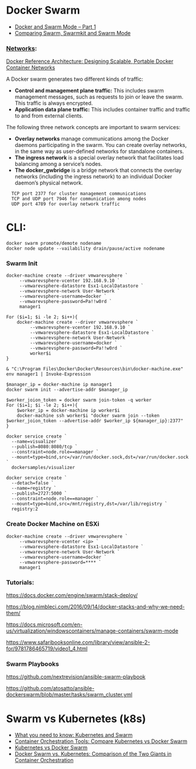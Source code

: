 # Docker Swarm

- [Docker and Swarm Mode – Part 1](https://lostechies.com/gabrielschenker/2016/09/05/docker-and-swarm-mode-part-1/)
- [Comparing Swarm, Swarmkit and Swarm Mode](https://sreeninet.wordpress.com/2016/07/14/comparing-swarm-swarmkit-and-swarm-mode/)

### [Networks](https://docs.docker.com/engine/swarm/networking/):

[Docker Reference Architecture: Designing Scalable, Portable Docker Container Networks](https://success.docker.com/article/Docker_Reference_Architecture-_Designing_Scalable,_Portable_Docker_Container_Networks)

A Docker swarm generates two different kinds of traffic:

 - **Control and management plane traffic:** This includes swarm management messages, such as requests to join or leave the swarm. This   traffic is always encrypted.
 - **Application data plane traffic:** This includes container traffic and traffic to and from external clients.
 
 The following three network concepts are important to swarm services:
 
 - **Overlay networks** manage communications among the Docker daemons participating in the swarm. You can create overlay networks, in the same way as user-defined networks for standalone containers.
 - **The ingress network** is a special overlay network that facilitates load balancing among a service’s nodes. 
 - **The docker_gwbridge** is a bridge network that connects the overlay networks (including the ingress network) to an individual Docker daemon’s physical network.

```
  TCP port 2377 for cluster management communications
  TCP and UDP port 7946 for communication among nodes
  UDP port 4789 for overlay network traffic
```

# CLI:

```
docker swarm promote/demote nodename
docker node update --vailability drain/pause/active nodename
```	

### Swarm Init

```
docker-machine create --driver vmwarevsphere `
     --vmwarevsphere-vcenter 192.168.9.10 `
     --vmwarevsphere-datastore Esx1-LocalDatastore `
     --vmwarevsphere-network User-Network `
     --vmwarevsphere-username=docker `
     --vmwarevsphere-password=Pa!!w0rd `
     manager1

For ($i=1; $i -le 2; $i++){
    docker-machine create --driver vmwarevsphere `
         --vmwarevsphere-vcenter 192.168.9.10 `
         --vmwarevsphere-datastore Esx1-LocalDatastore `
         --vmwarevsphere-network User-Network `
         --vmwarevsphere-username=docker `
         --vmwarevsphere-password=Pa!!w0rd `
         worker$i
}

& "C:\Program Files\Docker\Docker\Resources\bin\docker-machine.exe" env manager1 | Invoke-Expression

$manager_ip = docker-machine ip manager1
docker swarm init --advertise-addr $manager_ip 

$worker_joion_token = docker swarm join-token -q worker
For ($i=1; $i -le 2; $i++){
    $worker_ip = docker-machine ip worker$i
    docker-machine ssh worker$i "docker swarm join --token $worker_joion_token --advertise-addr $worker_ip ${manager_ip}:2377"
}

docker service create `
  --name=visualizer `
  --publish=8080:8080/tcp `
  --constraint=node.role==manager `
  --mount=type=bind,src=/var/run/docker.sock,dst=/var/run/docker.sock `
  dockersamples/visualizer

docker service create `
  --detach=false `
  --name=registry `
  --publish=2727:5000 `
  --constraint=node.role==manager `
  --mount=type=bind,src=/mnt/registry,dst=/var/lib/registry `
  registry:2
```

### Create Docker Machine on ESXi

```
docker-machine create --driver vmwarevsphere `
     --vmwarevsphere-vcenter <ip> `
     --vmwarevsphere-datastore Esx1-LocalDatastore `
     --vmwarevsphere-network User-Network `
     --vmwarevsphere-username=docker `
     --vmwarevsphere-password=**** `
     manager1
```

### Tutorials:

https://docs.docker.com/engine/swarm/stack-deploy/

https://blog.nimbleci.com/2016/09/14/docker-stacks-and-why-we-need-them/

https://docs.microsoft.com/en-us/virtualization/windowscontainers/manage-containers/swarm-mode

https://www.safaribooksonline.com/library/view/ansible-2-for/9781786465719/video1_4.html


### Swarm Playbooks

https://github.com/nextrevision/ansible-swarm-playbook

https://github.com/atosatto/ansible-dockerswarm/blob/master/tasks/swarm_cluster.yml


# Swarm vs Kubernetes (k8s)

- [What you need to know: Kubernetes and Swarm](https://blog.alexellis.io/you-need-to-know-kubernetes-and-swarm/)
- [Container Orchestration Tools: Compare Kubernetes vs Docker Swarm](https://platform9.com/blog/compare-kubernetes-vs-docker-swarm/)
- [Kubernetes vs Docker Swarm](https://platform9.com/blog/kubernetes-docker-swarm-compared/)
- [Docker Swarm vs. Kubernetes: Comparison of the Two Giants in Container Orchestration](https://www.upcloud.com/blog/docker-swarm-vs-kubernetes/)

